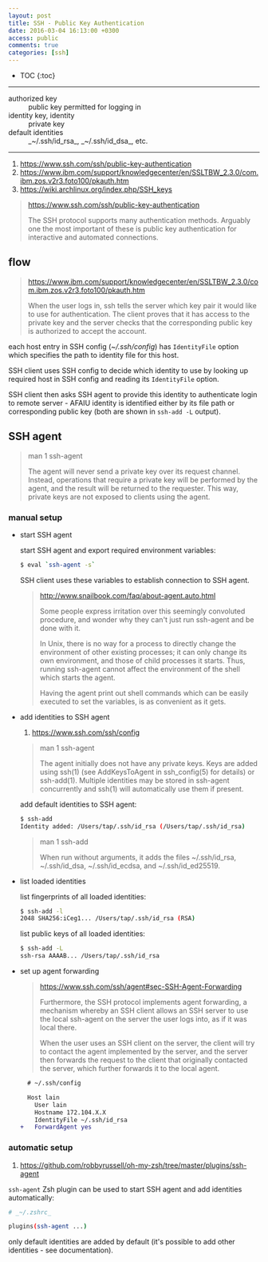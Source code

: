 ```yaml
---
layout: post
title: SSH - Public Key Authentication
date: 2016-03-04 16:13:00 +0300
access: public
comments: true
categories: [ssh]
---
```


<!-- more -->

* TOC
{:toc}
<hr>

<dl>
  <dt>authorized key</dt>
  <dd>public key permitted for logging in</dd>

  <dt>identity key, identity</dt>
  <dd>private key</dd>

  <dt>default identities</dt>
  <dd>_~/.ssh/id_rsa_, _~/.ssh/id_dsa_, etc.</dd>
</dl>

<hr>

1. <https://www.ssh.com/ssh/public-key-authentication>
2. <https://www.ibm.com/support/knowledgecenter/en/SSLTBW_2.3.0/com.ibm.zos.v2r3.foto100/pkauth.htm>
3. <https://wiki.archlinux.org/index.php/SSH_keys>

> <https://www.ssh.com/ssh/public-key-authentication>
>
> The SSH protocol supports many authentication methods. Arguably one the most
> important of these is public key authentication for interactive and automated
> connections.

flow
----

> <https://www.ibm.com/support/knowledgecenter/en/SSLTBW_2.3.0/com.ibm.zos.v2r3.foto100/pkauth.htm>
>
> When the user logs in, ssh tells the server which key pair it would like to
> use for authentication. The client proves that it has access to the private
> key and the server checks that the corresponding public key is authorized to
> accept the account.

each host entry in SSH config (_~/.ssh/config_) has `IdentityFile` option
which specifies the path to identity file for this host.

SSH client uses SSH config to decide which identity to use by looking up
required host in SSH config and reading its `IdentityFile` option.

SSH client then asks SSH agent to provide this identity to authenticate
login to remote server - AFAIU identity is identified either by its file
path or corresponding public key (both are shown in `ssh-add -L` output).

SSH agent
---------

> man 1 ssh-agent
>
> The agent will never send a private key over its request channel. Instead,
> operations that require a private key will be performed by the agent, and
> the result will be returned to the requester. This way, private keys are
> not exposed to clients using the agent.

### manual setup

- start SSH agent

  start SSH agent and export required environment variables:

  ```sh
  $ eval `ssh-agent -s`
  ```

  SSH client uses these variables to establish connection to SSH agent.

  > <http://www.snailbook.com/faq/about-agent.auto.html>
  >
  > Some people express irritation over this seemingly convoluted procedure,
  > and wonder why they can't just run ssh-agent and be done with it.
  >
  > In Unix, there is no way for a process to directly change the environment
  > of other existing processes; it can only change its own environment, and
  > those of child processes it starts. Thus, running ssh-agent cannot affect
  > the environment of the shell which starts the agent.
  >
  > Having the agent print out shell commands which can be easily executed to
  > set the variables, is as convenient as it gets.

- add identities to SSH agent

  1. <https://www.ssh.com/ssh/config>

  > man 1 ssh-agent
  >
  > The agent initially does not have any private keys. Keys are added using
  > ssh(1) (see AddKeysToAgent in ssh_config(5) for details) or ssh-add(1).
  > Multiple identities may be stored in ssh-agent concurrently and ssh(1)
  > will automatically use them if present.

  add default identities to SSH agent:

  ```sh
  $ ssh-add
  Identity added: /Users/tap/.ssh/id_rsa (/Users/tap/.ssh/id_rsa)
  ```

  > man 1 ssh-add
  >
  > When run without arguments, it adds the files ~/.ssh/id_rsa,
  > ~/.ssh/id_dsa, ~/.ssh/id_ecdsa, and ~/.ssh/id_ed25519.

- list loaded identities

  list fingerprints of all loaded identities:

  ```sh
  $ ssh-add -l
  2048 SHA256:iCeg1... /Users/tap/.ssh/id_rsa (RSA)
  ```

  list public keys of all loaded identities:

  ```sh
  $ ssh-add -L
  ssh-rsa AAAAB... /Users/tap/.ssh/id_rsa
  ```

- set up agent forwarding

  > <https://www.ssh.com/ssh/agent#sec-SSH-Agent-Forwarding>
  >
  > Furthermore, the SSH protocol implements agent forwarding, a mechanism
  > whereby an SSH client allows an SSH server to use the local ssh-agent on
  > the server the user logs into, as if it was local there.
  >
  > When the user uses an SSH client on the server, the client will try to
  > contact the agent implemented by the server, and the server then forwards
  > the request to the client that originally contacted the server, which
  > further forwards it to the local agent.

  ```diff
    # ~/.ssh/config

    Host lain
      User lain
      Hostname 172.104.X.X
      IdentityFile ~/.ssh/id_rsa
  +   ForwardAgent yes
  ```

### automatic setup

1. <https://github.com/robbyrussell/oh-my-zsh/tree/master/plugins/ssh-agent>

`ssh-agent` Zsh plugin can be used to start SSH agent and add identities
automatically:

```sh
# _~/.zshrc_

plugins(ssh-agent ...)
```

only default identities are added by default (it's possible to add other
identities - see documentation).
